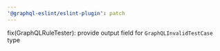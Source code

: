 ```yaml
---
'@graphql-eslint/eslint-plugin': patch
---
```


fix(GraphQLRuleTester): provide output field for `GraphQLInvalidTestCase` type
